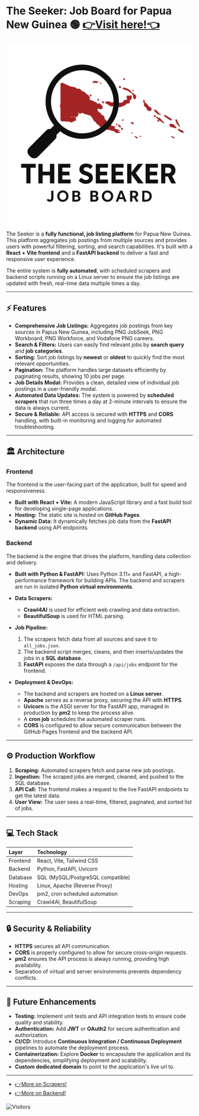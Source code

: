 # The Seeker: Job Board for Papua New Guinea 🟢 [👉Visit here\!👈](https://ray743.github.io/The-Seeker/)
![Seeker Logo](/logo.png)
The Seeker is a **fully functional, job listing platform** for Papua New Guinea. This platform aggregates job postings from multiple sources and provides users with powerful filtering, sorting, and search capabilities. It's built with a **React + Vite frontend** and a **FastAPI backend** to deliver a fast and responsive user experience.

The entire system is **fully automated**, with scheduled scrapers and backend scripts running on a Linux server to ensure the job listings are updated with fresh, real-time data multiple times a day.

-----

## ⚡ Features

  * **Comprehensive Job Listings:** Aggregates job postings from key sources in Papua New Guinea, including PNG JobSeek, PNG Workboard, PNG Workforce, and Vodafone PNG careers.
  * **Search & Filters:** Users can easily find relevant jobs by **search query** and **job categories**.
  * **Sorting:** Sort job listings by **newest** or **oldest** to quickly find the most relevant opportunities.
  * **Pagination:** The platform handles large datasets efficiently by paginating results, showing 10 jobs per page.
  * **Job Details Modal:** Provides a clean, detailed view of individual job postings in a user-friendly modal.
  * **Automated Data Updates:** The system is powered by **scheduled scrapers** that run three times a day at 2-minute intervals to ensure the data is always current.
  * **Secure & Reliable:** API access is secured with **HTTPS** and **CORS** handling, with built-in monitoring and logging for automated troubleshooting.

-----

## 🏛️ Architecture

### **Frontend**

The frontend is the user-facing part of the application, built for speed and responsiveness.

  * **Built with React + Vite:** A modern JavaScript library and a fast build tool for developing single-page applications.
  * **Hosting:** The static site is hosted on **GitHub Pages**.
  * **Dynamic Data:** It dynamically fetches job data from the **FastAPI backend** using API endpoints.

### **Backend**

The backend is the engine that drives the platform, handling data collection and delivery.

  * **Built with Python & FastAPI:** Uses Python 3.11+ and FastAPI, a high-performance framework for building APIs. The backend and scrapers are run in isolated **Python virtual environments**.
  * **Data Scrapers:**
      * **Crawl4AI** is used for efficient web crawling and data extraction.
      * **BeautifulSoup** is used for HTML parsing.
     
  * **Job Pipeline:**
    1.  The scrapers fetch data from all sources and save it to `all_jobs.json`.
    2.  The backend script merges, cleans, and then inserts/updates the jobs in a **SQL database**.
    3.  **FastAPI** exposes the data through a `/api/jobs` endpoint for the frontend.
  * **Deployment & DevOps:**
      * The backend and scrapers are hosted on a **Linux server**.
      * **Apache** serves as a reverse proxy, securing the API with **HTTPS**.
      * **Uvicorn** is the ASGI server for the FastAPI app, managed in production by **pm2** to keep the process alive.
      * A **cron job** schedules the automated scraper runs.
      * **CORS** is configured to allow secure communication between the GitHub Pages frontend and the backend API.

-----

## ⚙️ Production Workflow

1.  **Scraping:** Automated scrapers fetch and parse new job postings.
2.  **Ingestion:** The scraped jobs are merged, cleaned, and pushed to the SQL database.
3.  **API Call:** The frontend makes a request to the live FastAPI endpoints to get the latest data.
4.  **User View:** The user sees a real-time, filtered, paginated, and sorted list of jobs.

-----

## 💻 Tech Stack

| Layer | Technology |
| :--- | :--- |
| Frontend | React, Vite, Tailwind CSS |
| Backend | Python, FastAPI, Uvicorn |
| Database | SQL (MySQL/PostgreSQL compatible) |
| Hosting | Linux, Apache (Reverse Proxy) |
| DevOps | pm2, cron scheduled automation |
| Scraping | Crawl4AI, BeautifulSoup |

-----

## 🔒 Security & Reliability

  * **HTTPS** secures all API communication.
  * **CORS** is properly configured to allow for secure cross-origin requests.
  * **pm2** ensures the API process is always running, providing high availability.
  * Separation of virtual and server environments prevents dependency conflicts.

-----

## 🚧 Future Enhancements

  * **Testing:** Implement unit tests and API integration tests to ensure code quality and stability.
  * **Authentication:** Add **JWT** or **OAuth2** for secure authentication and authorization.
  * **CI/CD:** Introduce **Continuous Integration / Continuous Deployment** pipelines to automate the deployment process.
  * **Containerization:** Explore **Docker** to encapsulate the application and its dependencies, simplifying deployment and scalability.
  * **Custom dedicated domain** to point to the application's live url to.

-----
 * [👉More on Scrapers\!]( https://github.com/Ray743/The-Seeker/tree/master/seeker_scrapers#readme)
 * [👉More on Backend\!](https://github.com/Ray743/The-Seeker/tree/master/seeker_backend#readme)

![Visitors](https://visitor-badge.laobi.icu/badge?page_id=Ray743.The-Seeker/)
